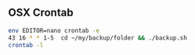 ## OSX Crontab
```bash
env EDITOR=nano crontab -e  
43 16 * * 1-5  cd ~/my/backup/folder && ./backup.sh  
crontab -l
```
